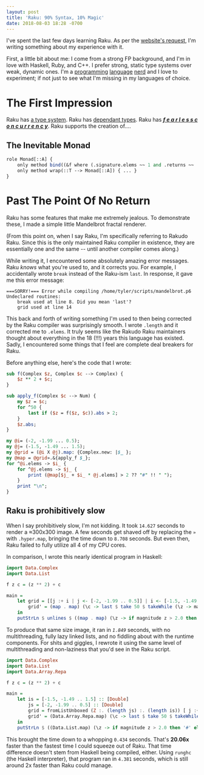 ```yaml
---
layout: post
title: 'Raku: 90% Syntax, 10% Magic'
date: 2018-08-03 18:28 -0700
---
```

I've spent the last few days learning Raku. As per the [website's request](https://perl6.org/community/), I'm writing something about my experience with it.  

First, a little bit about me: I come from a strong FP background, and I'm in love with Haskell, Ruby, and C++. I prefer strong, static type systems over weak, dynamic ones. I'm a [programming](https://aearnus.github.io/programming/2018/07/09/programming-language-diversity.html) [language](https://aearnus.github.io/programming/smalltalk/2018/07/03/some-thoughts-about-oop.html) [nerd](https://aearnus.github.io/programming/charm/2018/04/19/a-charming-proposal.html) and I love to experiment; if not just to see what I'm missing in my languages of choice.

# The First Impression

Raku has [a type system](https://docs.perl6.org/language/typesystem). Raku has [dependant types](https://docs.perl6.org/language/typesystem#subset). Raku has [_**f e a r l e s s c o n c u r r e n c y**_](https://docs.perl6.org/language/operators#Hyper_operators). Raku supports the creation of....

## The Inevitable Monad

```perl
role Monad[::A] { 
    only method bind((&f where (.signature.elems ~~ 1 and .returns ~~ :(::A))) --> ::A) { ... }
    only method wrap(::T --> Monad[::A]) { ... }
}
```

# Past The Point Of No Return

Raku has some features that make me extremely jealous. To demonstrate these, I made a simple little Mandelbrot fractal renderer.

(From this point on, when I say Raku, I'm specifically referring to Rakudo Raku. Since this is the only maintained Raku compiler in existence, they are essentially one and the same -- until another compiler comes along.)

While writing it, I encountered some absolutely amazing error messages. Raku _knows_ what you're used to, and it corrects you. For example, I accidentally wrote `break` instead of the Raku-ism `last`. In response, it gave me this error message:

```
===SORRY!=== Error while compiling /home/tyler/scripts/mandelbrot.p6
Undeclared routines:
    break used at line 8. Did you mean 'last'?
    grid used at line 14
```

This back and forth of writing something I'm used to then being corrected by the Raku compiler was surprisingly smooth. I wrote `.length` and it corrected me to `.elems`. It truly seems like the Rakudo Raku maintainers thought about everything in the 18 (!!!) years this language has existed. Sadly, I encountered some things that I feel are complete deal breakers for Raku.

Before anything else, here's the code that I wrote:

```perl
sub f(Complex $z, Complex $c --> Complex) {
    $z ** 2 + $c;
}

sub apply_f(Complex $c --> Num) {
    my $z = $c;
    for ^50 {
        last if ($z = f($z, $c)).abs > 2;
    }
    $z.abs;
}

my @i= (-2, -1.99 ... 0.5);
my @j= (-1.5, -1.49 ... 1.5);
my @grid = (@i X @j).map: {Complex.new: |$_ };
my @map = @grid».&{apply_f $_};
for ^@i.elems -> $i_ {
    for ^@j.elems -> $j_ {
        print (@map[$j_ + $i_ * @j.elems] > 2 ?? "#" !! " ");
    }
    print "\n";
}
```

## Raku is prohibitively slow

When I say prohibitively slow, I'm not kidding. It took `14.627` seconds to render a ≈300x300 image. A few seconds get shaved off by replacing the `»` with `.hyper.map`, bringing the time down to `8.708` seconds. But even then, Raku failed to fully utilize all 4 of my CPU cores.

In comparison, I wrote this nearly identical program in Haskell:

```hs
import Data.Complex
import Data.List

f z c = (z ** 2) + c

main = 
    let grid = [[j :+ i | j <- [-2, -1.99 .. 0.5]] | i <- [-1.5, -1.49 .. 1.5]]
        grid' = (map . map) (\c -> last $ take 50 $ takeWhile (\z -> magnitude z < 4.0) $ iterate ((flip f) c) c) grid
    in
    putStrLn $ unlines $ ((map . map) (\z -> if magnitude z > 2.0 then '#' else ' ') grid')
```

To produce that same size image, it ran in _`1.849`_ seconds, with no multithreading, fully lazy linked lists, and no fiddling about with the runtime components. For shits and giggles, I rewrote it using the same level of multithreading and non-laziness that you'd see in the Raku script.

```hs
import Data.Complex
import Data.List
import Data.Array.Repa

f z c = (z ** 2) + c

main = 
    let is = [-1.5, -1.49 .. 1.5] :: [Double]
        js = [-2, -1.99 .. 0.5] :: [Double]
        grid = fromListUnboxed (Z :. (length js) :. (length is)) [ j :+ i | j <- js, i <- is ] :: Array U DIM2 (Complex Double)
        grid' = (Data.Array.Repa.map) (\c -> last $ take 50 $ takeWhile (\z -> magnitude z < 4.0) $ iterate ((flip f) c) c) grid
    in
    putStrLn $ ((Data.List.map) (\z -> if magnitude z > 2.0 then '#' else ' ') (toList grid')) 
```

This brought the time down to a whopping `0.434` seconds. That's **20.06x** faster than the fastest time I could squeeze out of Raku. That time difference doesn't stem from Haskell being compiled, either. Using `runghc` (the Haskell interpreter), that program ran in `4.381` seconds, which is still around 2x faster than Raku could manage.




